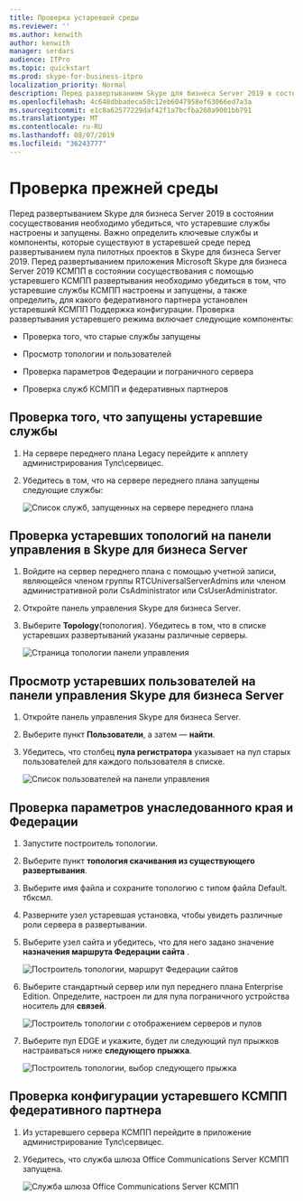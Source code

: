 ```yaml
---
title: Проверка устаревшей среды
ms.reviewer: ''
ms.author: kenwith
author: kenwith
manager: serdars
audience: ITPro
ms.topic: quickstart
ms.prod: skype-for-business-itpro
localization_priority: Normal
description: Перед развертыванием Skype для бизнеса Server 2019 в состоянии сосуществования необходимо убедиться, что устаревшие службы настроены и запущены. Важно определить ключевые службы и компоненты, которые существуют в устаревшей среде, перед развертыванием пула пилотных проектов в Skype для бизнеса Server 2019. Перед развертыванием приложения Microsoft Skype для бизнеса Server 2019 КСМПП в состоянии сосуществования с помощью устаревшего КСМПП развертывания необходимо проверить, настроены ли устаревшие службы КСМПП и они запущены, а также определить, для какого федеративного партнера установлена устаревшая конфигурация КСМПП пояснитель.
ms.openlocfilehash: 4c648dbbadeca50c12eb6047958ef63066ed7a3a
ms.sourcegitcommit: e1c8a62577229daf42f1a7bcfba268a9001bb791
ms.translationtype: MT
ms.contentlocale: ru-RU
ms.lasthandoff: 08/07/2019
ms.locfileid: "36243777"
---
```

# <a name="verify-the-legacy-environment"></a>Проверка прежней среды

Перед развертыванием Skype для бизнеса Server 2019 в состоянии сосуществования необходимо убедиться, что устаревшие службы настроены и запущены. Важно определить ключевые службы и компоненты, которые существуют в устаревшей среде перед развертыванием пула пилотных проектов в Skype для бизнеса Server 2019. Перед развертыванием приложения Microsoft Skype для бизнеса Server 2019 КСМПП в состоянии сосуществования с помощью устаревшего КСМПП развертывания необходимо убедиться в том, что устаревшие службы КСМПП настроены и запущены, а также определить, для какого федеративного партнера установлен устаревший КСМПП Поддержка конфигурации. Проверка развертывания устаревшего режима включает следующие компоненты:
  
- Проверка того, что старые службы запущены
    
- Просмотр топологии и пользователей
    
- Проверка параметров Федерации и пограничного сервера
    
- Проверка служб КСМПП и федеративных партнеров
    
## <a name="verify-that-legacy-services-are-started"></a>Проверка того, что запущены устаревшие службы

1. На сервере переднего плана Legacy перейдите к апплету администрирования Тулс\сервицес.
    
2. Убедитесь в том, что на сервере переднего плана запущены следующие службы:
    
     ![Список служб, запущенных на сервере переднего плана](../media/migration_lyncserver_config_w14_services.jpg)
  
## <a name="review-the-legacy-topology-in-skype-for-business-server-control-panel"></a>Проверка устаревших топологий на панели управления в Skype для бизнеса Server

1. Войдите на сервер переднего плана с помощью учетной записи, являющейся членом группы RTCUniversalServerAdmins или членом административной роли CsAdministrator или CsUserAdministrator.
    
2. Откройте панель управления Skype для бизнеса Server.
    
3. Выберите **Topology**(топология). Убедитесь в том, что в списке устаревших развертываний указаны различные серверы.
    
     ![Страница топологии панели управления](../media/migration_lyncserver_2010_topology.JPG)
  
## <a name="review-legacy-users-in-skype-for-business-server-control-panel"></a>Просмотр устаревших пользователей на панели управления Skype для бизнеса Server

1. Откройте панель управления Skype для бизнеса Server.
    
2. Выберите пункт **Пользователи**, а затем — **найти**.
    
3. Убедитесь, что столбец **пула регистратора** указывает на пул старых пользователей для каждого пользователя в списке. 
    
     ![Список пользователей на панели управления](../media/migration_lyncserver_2010_allusers.JPG)
  
## <a name="verify-legacy-edge-and-federation-settings"></a>Проверка параметров унаследованного края и Федерации

1. Запустите построитель топологии.
    
2. Выберите пункт **топология скачивания из существующего развертывания**.
    
3. Выберите имя файла и сохраните топологию с типом файла Default. тбксмл.
    
4. Разверните узел устаревшая установка, чтобы увидеть различные роли сервера в развертывании.
    
5. Выберите узел сайта и убедитесь, что для него задано значение **назначения маршрута Федерации сайта** . 
    
     ![Построитель топологии, маршрут Федерации сайтов](../media/migration_lyncserver_w14_federation.jpg)
  
6. Выберите стандартный сервер или пул переднего плана Enterprise Edition. Определите, настроен ли для пула пограничного устройства носитель для **связей**. 
    
     ![Построитель топологии с отображением серверов и пулов](../media/migration_lyncserver_w14_edgepool_media.jpg)
  
7. Выберите пул EDGE и укажите, будет ли следующий пул прыжков настраиваться ниже **следующего прыжка**.
    
     ![Построитель топологии, выбор следующего прыжка](../media/migration_lyncserver_w14_nexthop.jpg)
  
## <a name="verify-legacy-xmpp-federated-partner-configuration"></a>Проверка конфигурации устаревшего КСМПП федеративного партнера

1. Из устаревшего сервера КСМПП перейдите в приложение администрирование Тулс\сервицес.
    
2. Убедитесь, что служба шлюза Office Communications Server КСМПП запущена. 
    
     ![Служба шлюза Office Communications Server КСМПП](../media/migration_lyncserver_15_xmpp_legacyservicesstarted.JPG)
  

